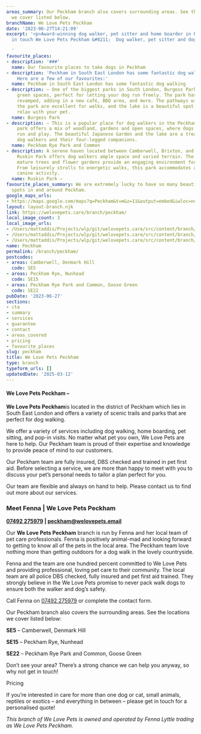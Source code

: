 ```yaml
---
areas_summary: Our Peckham branch also covers surrounding areas. See the locations
  we cover listed below.
branchName: We Love Pets Peckham
date: '2023-06-27T14:21:09'
excerpt: '<p>Award-winning dog walker, pet sitter and home boarder in Peckham Get
  in touch We Love Pets Peckham &#8211;  Dog walker, pet sitter and dog boarder&hellip;</p>

  '
favourite_places:
- description: '###'
  name: Our favourite places to take dogs in Peckham
- description: 'Peckham in South East London has some fantastic dog walking spots!
    Here are a few of our favourites:'
  name: Peckham in South East London has some fantastic dog walking
- description: – One of the biggest parks in South London, Burgess Park offers vast
    green spaces, perfect for letting your dog run freely. The park has been recently
    revamped, adding in a new café, BBQ area, and more. The pathways winding around
    the park are excellent for walks, and the lake is a beautiful spot to sit and
    relax with your pet.
  name: Burgess Park
- description: – This is a popular place for dog walkers in the Peckham area. The
    park offers a mix of woodland, gardens and open spaces, where dogs are free to
    run and play. The beautiful Japanese Garden and the lake are a treat for both
    dog walkers and their four-legged companions.
  name: Peckham Rye Park and Common
- description: A serene haven located between Camberwell, Brixton, and Denmark Hill,
    Ruskin Park offers dog walkers ample space and varied terrain. The open spaces,
    mature trees and flower gardens provide an engaging environment for dogs to explore.
    From leisurely strolls to energetic walks, this park accommodates all levels of
    canine activity.
  name: Ruskin Park –
favourite_places_summary: We are extremely lucky to have so many beautiful dog walking
  spots in and around Peckham.
google_maps_urls:
- https://maps.google.com/maps?q=Peckham&t=m&z=11&output=embed&iwloc=near
layout: layout-branch.njk
link: https://welovepets.care/branch/peckham/
local_image_count: 3
local_image_urls:
- /Users/mattaddis/Projects/wlp/git/welovepets.care/src/content/branch/images/peckham/Fenna-scaled.jpg
- /Users/mattaddis/Projects/wlp/git/welovepets.care/src/content/branch/images/peckham/3-2-min-1024x683.jpg
- /Users/mattaddis/Projects/wlp/git/welovepets.care/src/content/branch/images/peckham/Fenna-1-scaled.jpg
name: Peckham
permalink: /branch/peckham/
postcodes:
- areas: Camberwell, Denmark Hill
  code: SE5
- areas: Peckham Rye, Nunhead
  code: SE15
- areas: Peckham Rye Park and Common, Goose Green
  code: SE22
pubDate: '2023-06-27'
sections:
- cta
- summary
- services
- guarantee
- contact
- areas_covered
- pricing
- favourite_places
slug: peckham
title: We Love Pets Peckham
type: branch
typeform_urls: []
updatedDate: '2025-03-12'
---
```


#### **We Love Pets Peckham –**

**We Love Pets Peckham**is located in the district of Peckham which lies in South East London and offers a variety of scenic trails and parks that are perfect for dog walking.

We offer a variety of services including dog walking, home boarding, pet sitting, and pop-in visits. No matter what pet you own, We Love Pets are here to help. Our Peckham team is proud of their expertise and knowledge to provide peace of mind to our customers.

Our Peckham team are fully insured, DBS checked and trained in pet first aid. Before selecting a service, we are more than happy to meet with you to discuss your pet’s personal needs to tailor a plan perfect for you.

Our team are flexible and always on hand to help. Please contact us to find out more about our services.

### **Meet Fenna | We Love Pets Peckham**

**[07492 275979](tel:07492275979) | [peckham@welovepets.email](mailto:peckham@welovepets.email)**

Our **We Love Pets Peckham** branch is run by Fenna and her local team of pet care professionals. Fenna is positively animal-mad and looking forward to getting to know all of the pets in the local area. The Peckham team love nothing more than getting outdoors for a dog walk in the lovely countryside.

Fenna and the team are one hundred percent committed to We Love Pets and providing professional, loving pet care to their community. The local team are all police DBS checked, fully insured and pet first aid trained. They strongly believe in the We Love Pets promise to never pack walk dogs to ensure both the walker and dog’s safety.

Call Fenna on [07492 275979](tel:07492275979) or complete the contact form.

Our Peckham branch also covers the surrounding areas. See the locations we cover listed below:

**SE5** – Camberwell, Denmark Hill

**SE15** – Peckham Rye, Nunhead

**SE22** – Peckham Rye Park and Common, Goose Green

Don’t see your area? There’s a strong chance we can help you anyway, so why not get in touch!

Pricing

If you’re interested in care for more than one dog or cat, small animals, reptiles or exotics – and everything in between – please get in touch for a personalised quote!

*This branch of We Love Pets is owned and operated by Fenna Lyttle trading as We Love Pets Peckham.*

